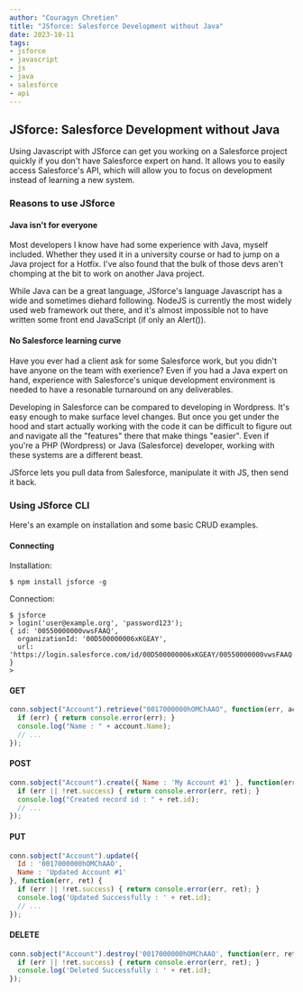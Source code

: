 ```yaml
---
author: "Couragyn Chretien"
title: "JSforce: Salesforce Development without Java"
date: 2023-10-11
tags:
- jsforce
- javascript
- js
- java
- salesforce
- api
---
```


## JSforce: Salesforce Development without Java

Using Javascript with JSforce can get you working on a Salesforce project quickly if you don't have Salesforce expert on hand. It allows you to easily access Salesforce's API, which will allow you to focus on development instead of learning a new system.

### Reasons to use JSforce

#### Java isn't for everyone

Most developers I know have had some experience with Java, myself included. Whether they used it in a university course or had to jump on a Java project for a Hotfix. I've also found that the bulk of those devs aren't chomping at the bit to work on another Java project.

While Java can be a great language, JSforce's language Javascript has a wide and sometimes diehard following. NodeJS is currently the most widely used web framework out there, and it's almost impossible not to have written some front end JavaScript (if only an Alert()).

#### No Salesforce learning curve

Have you ever had a client ask for some Salesforce work, but you didn't have anyone on the team with exerience? Even if you had a Java expert on hand, experience with Salesforce's unique development environment is needed to have a resonable turnaround on any deliverables.

Developing in Salesforce can be compared to developing in Wordpress. It's easy enough to make surface level changes. But once you get under the hood and start actually working with the code it can be difficult to figure out and navigate all the "features" there that make things "easier". Even if you're a PHP (Wordpress) or Java (Salesforce) developer, working with these systems are a different beast.

JSforce lets you pull data from Salesforce, manipulate it with JS, then send it back.

### Using JSforce CLI

Here's an example on installation and some basic CRUD examples.

#### Connecting

Installation: 
```plain
$ npm install jsforce -g
```

Connection:
```plain
$ jsforce
> login('user@example.org', 'password123');
{ id: '00550000000vwsFAAQ',
  organizationId: '00D500000006xKGEAY',
  url: 'https://login.salesforce.com/id/00D500000006xKGEAY/00550000000vwsFAAQ' }
>
```

#### GET

```js
conn.sobject("Account").retrieve("0017000000hOMChAAO", function(err, account) {
  if (err) { return console.error(err); }
  console.log("Name : " + account.Name);
  // ...
});
```

#### POST

```js
conn.sobject("Account").create({ Name : 'My Account #1' }, function(err, ret) {
  if (err || !ret.success) { return console.error(err, ret); }
  console.log("Created record id : " + ret.id);
  // ...
});
```

#### PUT

```js
conn.sobject("Account").update({ 
  Id : '0017000000hOMChAAO',
  Name : 'Updated Account #1'
}, function(err, ret) {
  if (err || !ret.success) { return console.error(err, ret); }
  console.log('Updated Successfully : ' + ret.id);
  // ...
});
```

#### DELETE

```js
conn.sobject("Account").destroy('0017000000hOMChAAO', function(err, ret) {
  if (err || !ret.success) { return console.error(err, ret); }
  console.log('Deleted Successfully : ' + ret.id);
});
```